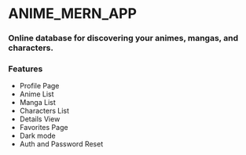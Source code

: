 # ANIME_MERN_APP

### Online database for discovering your animes, mangas, and characters.

### Features

- Profile Page
- Anime List
- Manga List
- Characters List
- Details View
- Favorites Page
- Dark mode
- Auth and Password Reset
